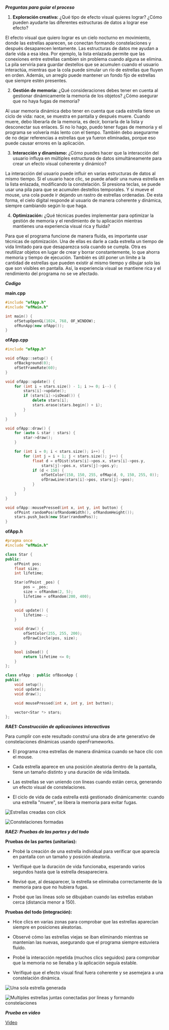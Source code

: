 ***Preguntas para guiar el proceso***

1. **Exploración creativa:** ¿Qué tipo de efecto visual quieres lograr? ¿Cómo pueden ayudarte las diferentes estructuras de datos a lograr ese efecto?

El efecto visual que quiero lograr es un cielo nocturno en movimiento, donde las estrellas aparecen, se conectan formando constelaciones y después desaparecen lentamente. Las estructuras de datos me ayudan a darle vida a esa idea. Por ejemplo, la lista enlazada permite que las conexiones entre estrellas cambien sin problema cuando alguna se elimina. La pila serviría para guardar destellos que se acumulen cuando el usuario interactúa, mientras que la cola puede simular un río de estrellas que fluyen en orden. Además, un arreglo puede mantener un fondo fijo de estrellas que siempre estén presentes.

2. **Gestión de memoria:** ¿Qué consideraciones debes tener en cuenta al gestionar dinámicamente la memoria de los objetos? ¿Cómo asegurar que no haya fugas de memoria?

Al usar memoria dinámica debo tener en cuenta que cada estrella tiene un ciclo de vida: nace, se muestra en pantalla y después muere. Cuando muere, debo liberarla de la memoria, es decir, borrarla de la lista y desconectar sus enlaces. Si no lo hago, puedo tener fugas de memoria y el programa se volvería más lento con el tiempo. También debo asegurarme de no dejar referencias a estrellas que ya fueron eliminadas, porque eso puede causar errores en la aplicación.

3. **Interacción y dinamismo:** ¿Cómo puedes hacer que la interacción del usuario influya en múltiples estructuras de datos simultáneamente para crear un efecto visual coherente y dinámico?

La interacción del usuario puede influir en varias estructuras de datos al mismo tiempo. Si el usuario hace clic, se puede añadir una nueva estrella en la lista enlazada, modificando la constelación. Si presiona teclas, se puede usar una pila para que se acumulen destellos temporales. Y si mueve el mouse, una cola puede ir dejando un rastro de estrellas ordenadas. De esta forma, el cielo digital responde al usuario de manera coherente y dinámica, siempre cambiando según lo que haga.

4. **Optimización:** ¿Qué técnicas puedes implementar para optimizar la gestión de memoria y el rendimiento de tu aplicación mientras mantienes una experiencia visual rica y fluida?

Para que el programa funcione de manera fluida, es importante usar técnicas de optimización. Una de ellas es darle a cada estrella un tiempo de vida limitado para que desaparezca sola cuando se cumpla. Otra es reutilizar objetos en lugar de crear y borrar constantemente, lo que ahorra memoria y tiempo de ejecución. También es útil poner un límite a la cantidad de estrellas que pueden existir al mismo tiempo y dibujar solo las que son visibles en pantalla. Así, la experiencia visual se mantiene rica y el rendimiento del programa no se ve afectado.

***Codigo***

**main.cpp**
```cpp
#include "ofApp.h"
#include "ofMain.h"

int main() {
	ofSetupOpenGL(1024, 768, OF_WINDOW);
	ofRunApp(new ofApp());
}
```

**ofApp.cpp**
```cpp
#include "ofApp.h"

void ofApp::setup() {
	ofBackground(0);
	ofSetFrameRate(60);
}

void ofApp::update() {
	for (int i = stars.size() - 1; i >= 0; i--) {
		stars[i]->update();
		if (stars[i]->isDead()) {
			delete stars[i];
			stars.erase(stars.begin() + i);
		}
	}
}

void ofApp::draw() {
	for (auto & star : stars) {
		star->draw();
	}

	for (int i = 0; i < stars.size(); i++) {
		for (int j = i + 1; j < stars.size(); j++) {
			float d = ofDist(stars[i]->pos.x, stars[i]->pos.y,
				stars[j]->pos.x, stars[j]->pos.y);
			if (d < 150) {
				ofSetColor(150, 150, 255, ofMap(d, 0, 150, 255, 0));
				ofDrawLine(stars[i]->pos, stars[j]->pos);
			}
		}
	}
}

void ofApp::mousePressed(int x, int y, int button) {
	ofPoint randomPos(ofRandomWidth(), ofRandomHeight());
	stars.push_back(new Star(randomPos));
}
```

**ofApp.h**
```cpp
#pragma once
#include "ofMain.h"

class Star {
public:
	ofPoint pos;
	float size;
	int lifetime;

	Star(ofPoint _pos) {
		pos = _pos;
		size = ofRandom(2, 5);
		lifetime = ofRandom(200, 400);
	}

	void update() {
		lifetime--;
	}

	void draw() {
		ofSetColor(255, 255, 200);
		ofDrawCircle(pos, size);
	}

	bool isDead() {
		return lifetime <= 0;
	}
};

class ofApp : public ofBaseApp {
public:
	void setup();
	void update();
	void draw();

	void mousePressed(int x, int y, int button);

	vector<Star *> stars;
};
```

***RAE1: Construcción de aplicaciones interactivas***

Para cumplir con este resultado construí una obra de arte generativo de constelaciones dinámicas usando openFrameworks.

* El programa crea estrellas de manera dinámica cuando se hace clic con el mouse.

* Cada estrella aparece en una posición aleatoria dentro de la pantalla, tiene un tamaño distinto y una duración de vida limitada.

* Las estrellas se van uniendo con líneas cuando están cerca, generando un efecto visual de constelaciones.

* El ciclo de vida de cada estrella está gestionado dinámicamente: cuando una estrella "muere", se libera la memoria para evitar fugas.

![Estrellas creadas con click](image-1.png)

![Constelaciones formadas](image-2.png)

***RAE2: Pruebas de las partes y del todo***

**Pruebas de las partes (unitarias):**

* Probé la creación de una estrella individual para verificar que aparecía en pantalla con un tamaño y posición aleatoria.

* Verifiqué que la duración de vida funcionaba, esperando varios segundos hasta que la estrella desapareciera.

* Revisé que, al desaparecer, la estrella se eliminaba correctamente de la memoria para que no hubiera fugas.

* Probé que las líneas solo se dibujaban cuando las estrellas estaban cerca (distancia menor a 150).

**Pruebas del todo (integración):**

* Hice clics en varias zonas para comprobar que las estrellas aparecían siempre en posiciones aleatorias.

* Observé cómo las estrellas viejas se iban eliminando mientras se mantenían las nuevas, asegurando que el programa siempre estuviera fluido.

* Probé la interacción repetida (muchos clics seguidos) para comprobar que la memoria no se llenaba y la aplicación seguía estable.

* Verifiqué que el efecto visual final fuera coherente y se asemejara a una constelación dinámica.

![Una sola estrella generada](image-3.png)

![Multiples estrellas juntas conectadas por lineas y formando constelaciones](image-4.png)

***Prueba en video***

[Video](https://www.youtube.com/watch?v=T8_UXdG8VJM)